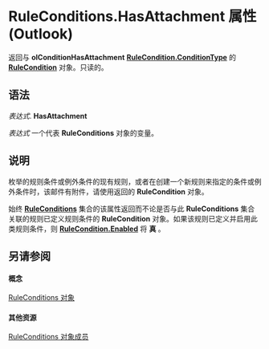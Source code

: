 
# RuleConditions.HasAttachment 属性 (Outlook)

返回与 **olConditionHasAttachment** **[RuleCondition.ConditionType](d695339d-5b64-dffb-652e-ac993fca4489.md)** 的 **[RuleCondition](e03f91c2-2c08-b036-104a-d6246f28bc2d.md)** 对象。只读的。


## 语法

 _表达式_. **HasAttachment**

 _表达式_ 一个代表 **RuleConditions** 对象的变量。


## 说明

枚举的规则条件或例外条件的现有规则，或者在创建一个新规则来指定的条件或例外条件时，该邮件有附件，请使用返回的 **RuleCondition** 对象。

始终 **[RuleConditions](e8e9a05a-b36b-add2-b294-8cdc5a97e119.md)** 集合的该属性返回而不论是否与此 **RuleConditions** 集合关联的规则已定义规则条件的 **RuleCondition** 对象。如果该规则已定义并启用此类规则条件，则 **[RuleCondition.Enabled](43a6aa5f-18da-1b6c-a481-f30718725bd8.md)** 将 **真** 。


## 另请参阅


#### 概念


[RuleConditions 对象](e8e9a05a-b36b-add2-b294-8cdc5a97e119.md)
#### 其他资源


[RuleConditions 对象成员](b2af6ebf-f9f8-8106-20a3-1725c3b78174.md)